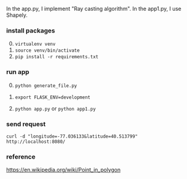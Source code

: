 In the app.py, I implement "Ray casting algorithm". In the app1.py, I use Shapely.

### install packages

0. `virtualenv venv`
1. `source venv/bin/activate`
2. `pip install -r requirements.txt`

### run app

0. `python generate_file.py`

1. `export FLASK_ENV=development`

2. `python app.py` or `python app1.py`

### send request

`curl -d "longitude=-77.036133&latitude=40.513799" http://localhost:8080/`

### reference
https://en.wikipedia.org/wiki/Point_in_polygon
